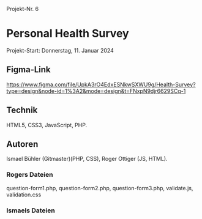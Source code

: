 Projekt-Nr. 6
# Personal Health Survey
Projekt-Start: Donnerstag, 11. Januar 2024

## Figma-Link
https://www.figma.com/file/UpkA3rO4EdxESNkwSXWU9g/Health-Survey?type=design&node-id=1%3A2&mode=design&t=FNxpN9djr6629SCq-1

## Technik
HTML5, 
CSS3, 
JavaScript, 
PHP. 

## Autoren
Ismael Bühler (Gitmaster)(PHP, CSS),
Roger Ottiger (JS, HTML). 

### Rogers Dateien
question-form1.php,
question-form2.php,
question-form3.php,
validate.js,
validation.css

### Ismaels Dateien
